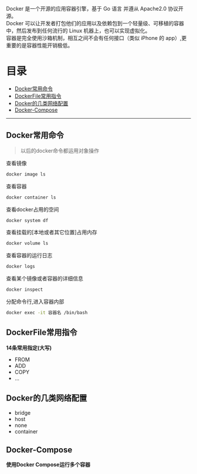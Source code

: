 Docker 是一个开源的应用容器引擎，基于 Go 语言 并遵从 Apache2.0 协议开源。<br>
Docker 可以让开发者打包他们的应用以及依赖包到一个轻量级、可移植的容器中，然后发布到任何流行的 Linux 机器上，也可以实现虚拟化。<br>
容器是完全使用沙箱机制，相互之间不会有任何接口（类似 iPhone 的 app）,更重要的是容器性能开销极低。<br>

目录
===
- [Docker常用命令](#Docker常用命令)
- [DockerFile常用指令](#DockerFile常用指令)
- [Docker的几类网络配置](#Docker的几类网络配置)
- [Docker-Compose](#Docker-Compose)
------

## Docker常用命令

>以后的docker命令都运用对象操作

查看镜像
```bash
docker image ls
```
查看容器
```bash
docker container ls
```
查看docker占用的空间
```bash
docker system df
```
查看挂载的[本地或者其它位置]占用内存
```bash
docker volume ls
```
查看容器的运行日志
```bash
docker logs
```
查看某个镜像或者容器的详细信息
```bash
docker inspect
```
分配命令行,进入容器内部
```bash
docker exec -it 容器名 /bin/bash
```

## DockerFile常用指令

**14条常用指定(大写)**

- FROM
- ADD
- COPY
- ...

## Docker的几类网络配置

- bridge
- host
- none
- container

## Docker-Compose

**使用Docker Compose运行多个容器**